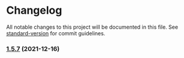 # Changelog

All notable changes to this project will be documented in this file. See [standard-version](https://github.com/conventional-changelog/standard-version) for commit guidelines.

### [1.5.7](https://github.com/marcelrsoub/react-pic-gallery/compare/v1.3.9...v1.5.7) (2021-12-16)
